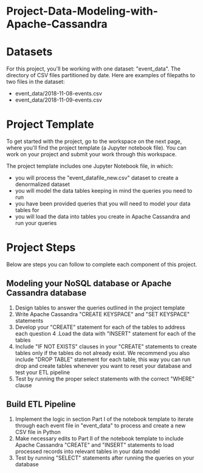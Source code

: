# Project-Data-Modeling-with-Apache-Cassandra

# Datasets
For this project, you'll be working with one dataset: "event_data". The directory of CSV files partitioned by date. Here are examples of filepaths to two files in the dataset:

- event_data/2018-11-08-events.csv
- event_data/2018-11-09-events.csv

# Project Template
To get started with the project, go to the workspace on the next page, where you'll find the project template (a Jupyter notebook file). You can work on your project and submit your work through this workspace.

The project template includes one Jupyter Notebook file, in which:

- you will process the "event_datafile_new.csv" dataset to create a denormalized dataset
- you will model the data tables keeping in mind the queries you need to run
- you have been provided queries that you will need to model your data tables for
- you will load the data into tables you create in Apache Cassandra and run your queries

# Project Steps
Below are steps you can follow to complete each component of this project.

## Modeling your NoSQL database or Apache Cassandra database
1. Design tables to answer the queries outlined in the project template
2. Write Apache Cassandra "CREATE KEYSPACE" and "SET KEYSPACE" statements
3. Develop your "CREATE" statement for each of the tables to address each question
4 .Load the data with "INSERT" statement for each of the tables
5. Include "IF NOT EXISTS" clauses in your "CREATE" statements to create tables only if the tables do not already exist. We recommend you also include "DROP TABLE" statement for each table, this way you can run drop and create tables whenever you want to reset your database and test your ETL pipeline
6. Test by running the proper select statements with the correct "WHERE" clause

## Build ETL Pipeline
1. Implement the logic in section Part I of the notebook template to iterate through each event file in "event_data" to process and create a new CSV file in Python
2. Make necessary edits to Part II of the notebook template to include Apache Cassandra "CREATE" and "INSERT" statements to load processed records into relevant tables in your data model
3. Test by running "SELECT" statements after running the queries on your database
